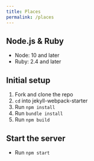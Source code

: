 ```yaml
---
title: Places
permalink: /places
---
```

## Node.js & Ruby
- Node: 10 and later
- Ruby: 2.4 and later

## Initial setup

1. Fork and clone the repo
2. `cd` into jekyll-webpack-starter
3. Run `npm install`
4. Run `bundle install`
5. Run `npm build`

## Start the server

- Run `npm start`